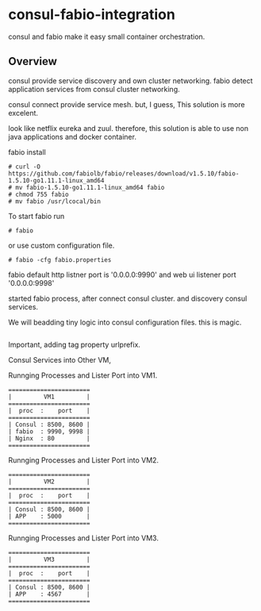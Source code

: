 # consul-fabio-integration
consul and fabio make it easy small container orchestration.

## Overview

consul provide service discovery and own cluster networking.
fabio detect application services from consul cluster networking.

consul connect provide service mesh.
but, I guess, This solution is more excelent.

look like netflix eureka and zuul.
therefore, this solution is able to use non java applications and docker container.

fabio install
```
# curl -O https://github.com/fabiolb/fabio/releases/download/v1.5.10/fabio-1.5.10-go1.11.1-linux_amd64
# mv fabio-1.5.10-go1.11.1-linux_amd64 fabio
# chmod 755 fabio
# mv fabio /usr/lcocal/bin
```

To start fabio run
```
# fabio
```

or use custom configuration file.
```
# fabio -cfg fabio.properties
```

fabio default http listner port is '0.0.0.0:9990' and web ui listener port '0.0.0.0:9998'

started fabio process, after connect consul cluster.
and discovery consul services.

We will beadding tiny logic into consul configuration files. this is magic.
```

```

Important, adding tag property urlprefix.

Consul Services into Other VM, 


Runnging Processes and Lister Port into VM1.

```
=======================
|         VM1         |
=======================
|  proc  :    port    |
=======================
| Consul : 8500, 8600 |
| fabio  : 9990, 9998 |
| Nginx  : 80         |
=======================
```

Runnging Processes and Lister Port into VM2.
```
=======================
|         VM2         |
=======================
|  proc  :    port    |
=======================
| Consul : 8500, 8600 |
| APP    : 5000       |
=======================
```

Runnging Processes and Lister Port into VM3.
```
=======================
|         VM3         |
=======================
|  proc  :    port    |
=======================
| Consul : 8500, 8600 |
| APP    : 4567       |
=======================
```
